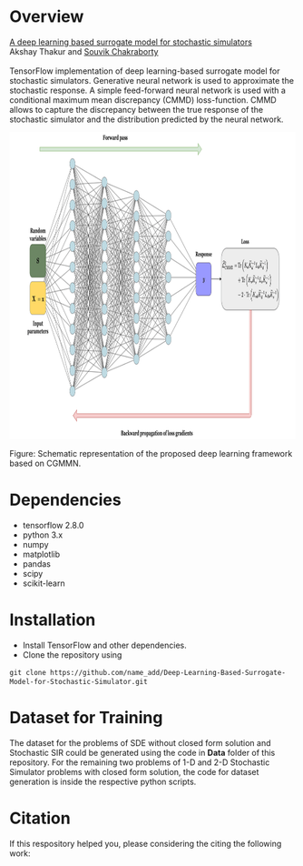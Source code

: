 # Overview
[A deep learning based surrogate model for stochastic simulators](https://arxiv.org/abs/2110.13809)\
Akshay Thakur and [Souvik Chakraborty](https://www.csccm.in/home)\
\
TensorFlow implementation of deep learning-based surrogate model for stochastic simulators. Generative neural network is used to approximate the stochastic response. A simple feed-forward neural network is used with a conditional maximum mean discrepancy (CMMD) loss-function. CMMD allows to capture the discrepancy between the true response of the stochastic simulator and the distribution predicted by the neural network.

<p>
    <img src="Images/Neural Net.png" width="1040" height="540" />
</p>
Figure:  Schematic representation of the proposed deep learning framework based on CGMMN.

# Dependencies

- tensorflow 2.8.0
- python 3.x
- numpy
- matplotlib
- pandas
- scipy
- scikit-learn

# Installation
- Install TensorFlow and other dependencies.
- Clone the repository using
```
git clone https://github.com/name_add/Deep-Learning-Based-Surrogate-Model-for-Stochastic-Simulator.git
```
# Dataset for Training
The dataset for the problems of SDE without closed form solution and Stochastic SIR could be generated using the code in **Data** folder of this repository.
For the remaining two problems of 1-D and 2-D Stochastic Simulator problems with closed form solution, the code for dataset generation is inside the respective python scripts.

# Citation
If this respository helped you, please considering the citing the following work:
